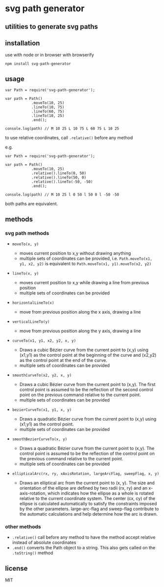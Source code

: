 
# svg path generator

## utilities to generate svg paths

## installation

use with node or in browser with browserify

```
npm install svg-path-generator
```

## usage

```
var Path = require('svg-path-generator');

var path = Path()
            .moveTo(10, 25)
            .lineTo(10, 75)
            .lineTo(60, 75)
            .lineTo(10, 25)
            .end();

console.log(path) // M 10 25 L 10 75 L 60 75 L 10 25

```

to use relative coordinates, call `.relative()` before any method

e.g.
```
var Path = require('svg-path-generator');

var path = Path()
            .moveTo(10, 25)
            .relative().lineTo(0, 50)
            .relative().lineTo(50, 0)
            .relative().lineTo(-50, -50)
            .end();

console.log(path) // M 10 25 l 0 50 l 50 0 l -50 -50

```

both paths are equivalent.



## methods

### svg path methods

* `moveTo(x, y)`
    * moves current position to x,y without drawing anything
    * multiple sets of coordinates can be provided, i.e. `Path.moveTo(x1, y1, x2, y2)` is equivalent to `Path.moveTo(x1, y1).moveTo(x2, y2)`
* `lineTo(x, y)`
    * moves current position to x,y while drawing a line from previous position
    * multiple sets of coordinates can be provided
* `horizontalLineTo(x)`
    * move from previous position along the x axis, drawing a line
* `verticalLineTo(y)`
    * move from previous position along the y axis, drawing a line
* `curveTo(x1, y1, x2, y2, x, y)`
    * Draws a cubic Bézier curve from the current point to (x,y) using (x1,y1) as the control point at the beginning of the curve and (x2,y2) as the control point at the end of the curve.
    * multiple sets of coordinates can be provided

* `smoothCurveTo(x2, y2, x, y)`
    * Draws a cubic Bézier curve from the current point to (x,y). The first control point is assumed to be the reflection of the second control point on the previous command relative to the current point.
    * multiple sets of coordinates can be provided

* `bezierCurveTo(x1, y1, x, y)`
    * Draws a quadratic Bézier curve from the current point to (x,y) using (x1,y1) as the control point. 
    * multiple sets of coordinates can be provided

* `smoothBezierCurveTo(x, y)`
    * Draws a quadratic Bézier curve from the current point to (x,y). The control point is assumed to be the reflection of the control point on the previous command relative to the current point.
    * multiple sets of coordinates can be provided

* `ellipticalArc(rx, ry, xAxisRotation, largeArcFlag, sweepFlag, x, y)`
    * Draws an elliptical arc from the current point to (x, y). The size and orientation of the ellipse are defined by two radii (rx, ry) and an x-axis-rotation, which indicates how the ellipse as a whole is rotated relative to the current coordinate system. The center (cx, cy) of the ellipse is calculated automatically to satisfy the constraints imposed by the other parameters. large-arc-flag and sweep-flag contribute to the automatic calculations and help determine how the arc is drawn.


### other methods

* `.relative()` call before any method to have the method accept relative instead of absolute coordinates
* `.end()` converts the Path object to a string. This also gets called on the `.toString()` method


## license

MIT

